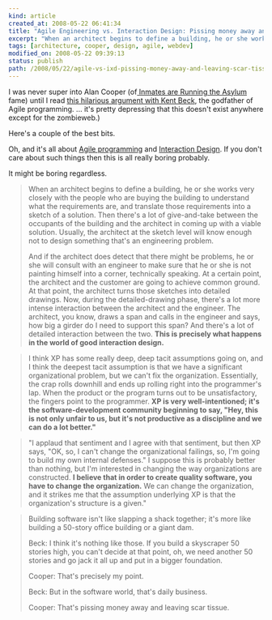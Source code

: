 ```yaml
---
kind: article
created_at: 2008-05-22 06:41:34
title: "Agile Engineering vs. Interaction Design: Pissing money away and leaving scar tissue"
excerpt: "When an architect begins to define a building, he or she works very closely with the people who are buying the building to understand what the requirements are, and translate those requirements into a sketch of a solution."
tags: [architecture, cooper, design, agile, webdev]
modified_on: 2008-05-22 09:39:13
status: publish 
path: /2008/05/22/agile-vs-ixd-pissing-money-away-and-leaving-scar-tissue
---
```


I was never super into Alan Cooper (of<a href="http://books.google.com/books?id=04cFCVXC_AUC&dq=the+inmates+are+running+the+asylum&pg=PP1&ots=jfucX2vZlK&sig=OXesP_1V-t7U-14Ha2SdxvFddng&hl=en&prev=http://www.google.com/search%3Fq%3Dthe%2Binmates%2Bare%2Brunning%2Bthe%2Basylum%26ie%3Dutf-8%26oe%3Dutf-8%26rls%3Dorg.mozilla:en-US:official%26client%3Dfirefox-a&sa=X&oi=print&ct=title&cad=one-book-with-thumbnail"> Inmates are Running the Asylum</a> fame) until I read <a href="http://web.archive.org/web/20060613184919/www.fawcette.com/interviews/beck_cooper/">this hilarious argument with Kent Beck</a>, the godfather of Agile programming. ... it's pretty depressing that this doesn't exist anywhere except for the zombieweb.)

Here's a couple of the best bits. 

Oh, and it's all about <a href="http://en.wikipedia.org/wiki/Agile_software_development">Agile programming</a> and <a href="http://en.wikipedia.org/wiki/Interaction_design">Interaction Design</a>. If you don't care about such things then this is all really boring probably. 

It might be boring regardless. 

<blockquote class="long">When an architect begins to define a building, he or she works very closely with the people who are buying the building to understand what the requirements are, and translate those requirements into a sketch of a solution. Then there's a lot of give-and-take between the occupants of the building and the architect in coming up with a viable solution. Usually, the architect at the sketch level will know enough not to design something that's an engineering problem. 

And if the architect does detect that there might be problems, he or she will consult with an engineer to make sure that he or she is not painting himself into a corner, technically speaking. At a certain point, the architect and the customer are going to achieve common ground. At that point, the architect turns those sketches into detailed drawings. Now, during the detailed-drawing phase, there's a lot more intense interaction between the architect and the engineer. The architect, you know, draws a span and calls in the engineer and says, how big a girder do I need to support this span? And there's a lot of detailed interaction between the two. <strong>This is precisely what happens in the world of good interaction design. </strong>
</blockquote>

<blockquote class="long">I think XP has some really deep, deep tacit assumptions going on, and I think the deepest tacit assumption is that we have a significant organizational problem, but we can't fix the organization. Essentially, the crap rolls downhill and ends up rolling right into the programmer's lap. When the product or the program turns out to be unsatisfactory, the fingers point to the programmer. <strong>XP is very well-intentioned; it's the software-development community beginning to say, "Hey, this is not only unfair to us, but it's not productive as a discipline and we can do a lot better."</strong> </blockquote>


<blockquote class="long">"I applaud that sentiment and I agree with that sentiment, but then XP says, "OK, so, I can't change the organizational failings, so, I'm going to build my own internal defenses." I suppose this is probably better than nothing, but I'm interested in changing the way organizations are constructed. <strong>I believe that in order to create quality software, you have to change the organization.</strong> We can change the organization, and it strikes me that the assumption underlying XP is that the organization's structure is a given."</blockquote>



<blockquote class="long">
Building software isn't like slapping a shack together; it's more like building a 50-story office building or a giant dam.

Beck: I think it's nothing like those. If you build a skyscraper 50 stories high, you can't decide at that point, oh, we need another 50 stories and go jack it all up and put in a bigger foundation.

Cooper: That's precisely my point.

Beck: But in the software world, that's daily business.

Cooper: That's pissing money away and leaving scar tissue.
</blockquote>




